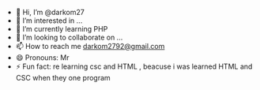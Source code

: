 - 👋 Hi, I’m @darkom27
- 👀 I’m interested in ...
- 🌱 I’m currently learning PHP
- 💞️ I’m looking to collaborate on ...
- 📫 How to reach me darkom2792@gmail.com 
- 😄 Pronouns: Mr 
- ⚡ Fun fact: re learning csc and HTML , beacuse i was learned HTML and CSC when they one program 

<!---
darkom27/darkom27 is a ✨ special ✨ repository because its `README.md` (this file) appears on your GitHub profile.
You can click the Preview link to take a look at your changes.
--->
